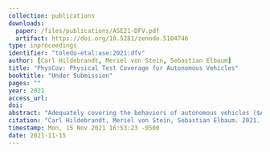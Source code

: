 ```yaml
---
collection: publications
downloads:
  paper: /files/publications/ASE21-DFV.pdf
  artifact: https://doi.org/10.5281/zenodo.5104746
type: inproceedings
identifier: "toledo-etal:ase:2021:dfv"
author: [Carl Hildebrandt, Meriel von Stein, Sebastian Elbaum]
title: "PhysCov: Physical Test Coverage for Autonomous Vehicles"
booktitle: "Under Submission"
pages: ""
year: 2021
access_url: 
doi: 
abstract: "Adequately covering the behaviors of autonomous vehicles ($AV$) is fundamental in their validation. However, quantifying such coverage is challenging as the $AV$s’ behavior is influenced by its \textit{physical environment} that is often large and highly complex. This work builds on the insights that data sensed by the $AV$ provides a unique spatial signature of the environment inputs and that inputs which reside outside the $AV$’s physically reachable regions are less relevant. Building on those insights, we introduce a new abstraction, \abstraction, and corresponding coverage metric, \metric. \abstraction~integrates the sensor readings with a physical reachability analysis based on the vehicle’s state and dynamics to determine the input region that may affect the $AV$. It then characterizes that region through a parameterizable geometric approximation that can trade quality for cost. Environments with distinct approximations likely result in distinct behavior and thus will increase \metric. This paper also provides a study on two $AV$’s running on two different simulators that shows the applicability of \abstraction~to generate \metric. The study also demonstrates \metric’s ability to quantify an $AV$’s test suite coverage, showcases its characterization cost and precision, and highlights its value in terms of its high-positive correlation with the number of vehicle crashes found."
citation: "Carl Hildebrandt, Meriel von Stein, Sebastian Elbaum. 2021. Distribution Models for Falsification and Verification of DNNs. To Appear in ASE 2021"
timestamp: Mon, 15 Nov 2021 16:53:23 -0500
date: 2021-11-15
---
```

